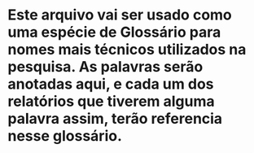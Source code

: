 # Este arquivo vai ser usado como uma espécie de Glossário para nomes mais técnicos utilizados na pesquisa. As palavras serão anotadas aqui, e cada um dos relatórios que tiverem alguma palavra assim, terão referencia nesse glossário.
